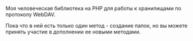 Моя человеческая библиотека на PHP для работы к хранилищами по протоколу WebDAV.

Пока что в ней есть только один метод - создание папок, но вы можете принять участие в дополнении ее новыми методами.
